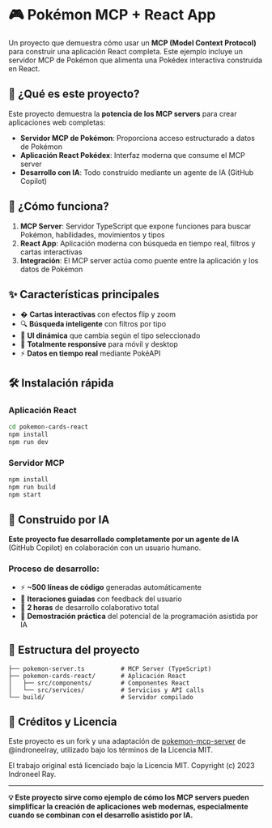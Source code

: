 # 🎮 Pokémon MCP + React App

Un proyecto que demuestra cómo usar un **MCP (Model Context Protocol)** para construir una aplicación React completa. Este ejemplo incluye un servidor MCP de Pokémon que alimenta una Pokédex interactiva construida en React.

## 🎯 ¿Qué es este proyecto?

Este proyecto demuestra la **potencia de los MCP servers** para crear aplicaciones web completas:

- **Servidor MCP de Pokémon**: Proporciona acceso estructurado a datos de Pokémon
- **Aplicación React Pokédex**: Interfaz moderna que consume el MCP server
- **Desarrollo con IA**: Todo construido mediante un agente de IA (GitHub Copilot)

## 🚀 ¿Cómo funciona?

1. **MCP Server**: Servidor TypeScript que expone funciones para buscar Pokémon, habilidades, movimientos y tipos
2. **React App**: Aplicación moderna con búsqueda en tiempo real, filtros y cartas interactivas
3. **Integración**: El MCP server actúa como puente entre la aplicación y los datos de Pokémon

## ✨ Características principales

- � **Cartas interactivas** con efectos flip y zoom
- 🔍 **Búsqueda inteligente** con filtros por tipo
- 🌈 **UI dinámica** que cambia según el tipo seleccionado
- 📱 **Totalmente responsive** para móvil y desktop
- ⚡ **Datos en tiempo real** mediante PokéAPI

## 🛠️ Instalación rápida

### Aplicación React
```bash
cd pokemon-cards-react
npm install
npm run dev
```

### Servidor MCP
```bash
npm install
npm run build
npm start
```

## 🤖 Construido por IA

**Este proyecto fue desarrollado completamente por un agente de IA** (GitHub Copilot) en colaboración con un usuario humano.

### Proceso de desarrollo:
- ⚡ **~500 líneas de código** generadas automáticamente
- 🔄 **Iteraciones guiadas** con feedback del usuario
- 🎯 **2 horas** de desarrollo colaborativo total
- 🧠 **Demostración práctica** del potencial de la programación asistida por IA

## 📁 Estructura del proyecto

```
├── pokemon-server.ts          # MCP Server (TypeScript)
├── pokemon-cards-react/       # Aplicación React
│   ├── src/components/        # Componentes React
│   └── src/services/          # Servicios y API calls
└── build/                     # Servidor compilado
```

## 📄 Créditos y Licencia

Este proyecto es un fork y una adaptación de [pokemon-mcp-server](https://github.com/indroneelray/pokemon-mcp-server) de @indroneelray, utilizado bajo los términos de la Licencia MIT.

El trabajo original está licenciado bajo la Licencia MIT. Copyright (c) 2023 Indroneel Ray.

---

**💡 Este proyecto sirve como ejemplo de cómo los MCP servers pueden simplificar la creación de aplicaciones web modernas, especialmente cuando se combinan con el desarrollo asistido por IA.**
